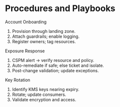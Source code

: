 # Procedures and Playbooks
Account Onboarding
1. Provision through landing zone.
2. Attach guardrails; enable logging.
3. Register owners; tag resources.

Exposure Response
1. CSPM alert → verify resource and policy.
2. Auto-remediate if safe; else ticket and isolate.
3. Post-change validation; update exceptions.

Key Rotation
1. Identify KMS keys nearing expiry.
2. Rotate; update consumers.
3. Validate encryption and access.
